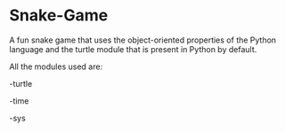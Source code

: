# Snake-Game

A fun snake game that uses the object-oriented properties of the Python language and the turtle module that is present in Python by default.

All the modules used are:

-turtle

-time

-sys
